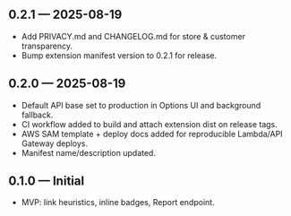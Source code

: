 ## 0.2.1 — 2025-08-19
- Add PRIVACY.md and CHANGELOG.md for store & customer transparency.
- Bump extension manifest version to 0.2.1 for release.

## 0.2.0 — 2025-08-19
- Default API base set to production in Options UI and background fallback.
- CI workflow added to build and attach extension dist on release tags.
- AWS SAM template + deploy docs added for reproducible Lambda/API Gateway deploys.
- Manifest name/description updated.

## 0.1.0 — Initial
- MVP: link heuristics, inline badges, Report endpoint.
